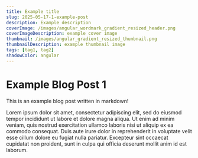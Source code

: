 ```yaml
---
title: Example title
slug: 2025-05-17-1-example-post
description: Example description
coverImage: /images/angular_wordmark_gradient_resized_header.png
coverImageDescription: example cover image
thumbnail: /images/angular_gradient_resized_thumbnail.png
thumbnailDescription: example thumbnail image
tags: [tag1, tag2]
shadowColor: angular
---
```


# Example Blog Post 1

This is an example blog post written in markdown!

Lorem ipsum dolor sit amet, consectetur adipiscing elit, sed do eiusmod tempor incididunt ut labore et dolore magna aliqua. Ut enim ad minim veniam, quis nostrud exercitation ullamco laboris nisi ut aliquip ex ea commodo consequat. Duis aute irure dolor in reprehenderit in voluptate velit esse cillum dolore eu fugiat nulla pariatur. Excepteur sint occaecat cupidatat non proident, sunt in culpa qui officia deserunt mollit anim id est laborum.
